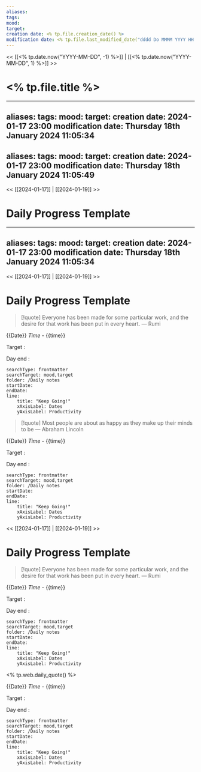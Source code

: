 ```yaml
---
aliases: 
tags: 
mood: 
target:
creation date: <% tp.file.creation_date() %>
modification date: <% tp.file.last_modified_date("dddd Do MMMM YYYY HH:mm:ss") %>
---
```


<< [[<% tp.date.now("YYYY-MM-DD", -1) %>]] | [[<% tp.date.now("YYYY-MM-DD", 1) %>]] >>

# <% tp.file.title %>
---
aliases: 
tags: 
mood: 
target:
creation date: 2024-01-17 23:00
modification date: Thursday 18th January 2024 11:05:34
------
aliases: 
tags: 
mood: 
target:
creation date: 2024-01-17 23:00
modification date: Thursday 18th January 2024 11:05:49
---

<< [[2024-01-17]] | [[2024-01-19]] >>

# Daily Progress Template
---
aliases: 
tags: 
mood: 
target:
creation date: 2024-01-17 23:00
modification date: Thursday 18th January 2024 11:05:34
---

<< [[2024-01-17]] | [[2024-01-19]] >>

# Daily Progress Template

> [!quote] Everyone has been made for some particular work, and the desire for that work has been put in every heart.
> — Rumi


{{Date}}
*Time* - {{time}}


Target : 

Day end : 


```tracker
searchType: frontmatter 
searchTarget: mood,target
folder: /Daily notes 
startDate:
endDate:
line:
    title: "Keep Going!"
    xAxisLabel: Dates
    yAxisLabel: Productivity 
```
> [!quote] Most people are about as happy as they make up their minds to be
> — Abraham Lincoln


{{Date}}
*Time* - {{time}}


Target : 

Day end : 


```tracker
searchType: frontmatter 
searchTarget: mood,target
folder: /Daily notes 
startDate:
endDate:
line:
    title: "Keep Going!"
    xAxisLabel: Dates
    yAxisLabel: Productivity 
```

<< [[2024-01-17]] | [[2024-01-19]] >>

# Daily Progress Template

> [!quote] Everyone has been made for some particular work, and the desire for that work has been put in every heart.
> — Rumi


{{Date}}
*Time* - {{time}}


Target : 

Day end : 


```tracker
searchType: frontmatter 
searchTarget: mood,target
folder: /Daily notes 
startDate:
endDate:
line:
    title: "Keep Going!"
    xAxisLabel: Dates
    yAxisLabel: Productivity 
```
<% tp.web.daily_quote() %>


{{Date}}
*Time* - {{time}}


Target : 

Day end : 


```tracker
searchType: frontmatter 
searchTarget: mood,target
folder: /Daily notes 
startDate:
endDate:
line:
    title: "Keep Going!"
    xAxisLabel: Dates
    yAxisLabel: Productivity 
```